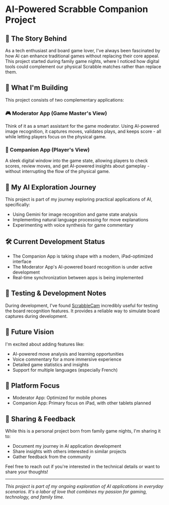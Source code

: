 # AI-Powered Scrabble Companion Project

## 🎲 The Story Behind
As a tech enthusiast and board game lover, I've always been fascinated by how AI can enhance traditional games without replacing their core appeal. This project started during family game nights, where I noticed how digital tools could complement our physical Scrabble matches rather than replace them.

## 🎯 What I'm Building
This project consists of two complementary applications:

### 🎮 Moderator App (Game Master's View)
Think of it as a smart assistant for the game moderator. Using AI-powered image recognition, it captures moves, validates plays, and keeps score - all while letting players focus on the physical game.

### 📱 Companion App (Player's View)
A sleek digital window into the game state, allowing players to check scores, review moves, and get AI-powered insights about gameplay - without interrupting the flow of the physical game.

## 🤖 My AI Exploration Journey
This project is part of my journey exploring practical applications of AI, specifically:
- Using Gemini for image recognition and game state analysis
- Implementing natural language processing for move explanations
- Experimenting with voice synthesis for game commentary

## 🛠️ Current Development Status
- The Companion App is taking shape with a modern, iPad-optimized interface
- The Moderator App's AI-powered board recognition is under active development
- Real-time synchronization between apps is being implemented

## 📝 Testing & Development Notes
During development, I've found [ScrabbleCam](https://scrabblecam.com/) incredibly useful for testing the board recognition features. It provides a reliable way to simulate board captures during development.

## 🌟 Future Vision
I'm excited about adding features like:
- AI-powered move analysis and learning opportunities
- Voice commentary for a more immersive experience
- Detailed game statistics and insights
- Support for multiple languages (especially French)

## 📱 Platform Focus
- Moderator App: Optimized for mobile phones
- Companion App: Primary focus on iPad, with other tablets planned

## 🤝 Sharing & Feedback
While this is a personal project born from family game nights, I'm sharing it to:
- Document my journey in AI application development
- Share insights with others interested in similar projects
- Gather feedback from the community

Feel free to reach out if you're interested in the technical details or want to share your thoughts!

---
*This project is part of my ongoing exploration of AI applications in everyday scenarios. It's a labor of love that combines my passion for gaming, technology, and family time.*